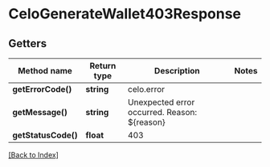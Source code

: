 # CeloGenerateWallet403Response

## Getters

Method name | Return type | Description | Notes
------------ | ------------- | ------------- | -------------
**getErrorCode()** | **string** | celo.error |
**getMessage()** | **string** | Unexpected error occurred. Reason: ${reason} |
**getStatusCode()** | **float** | 403 |

[[Back to Index]](../index.md)

